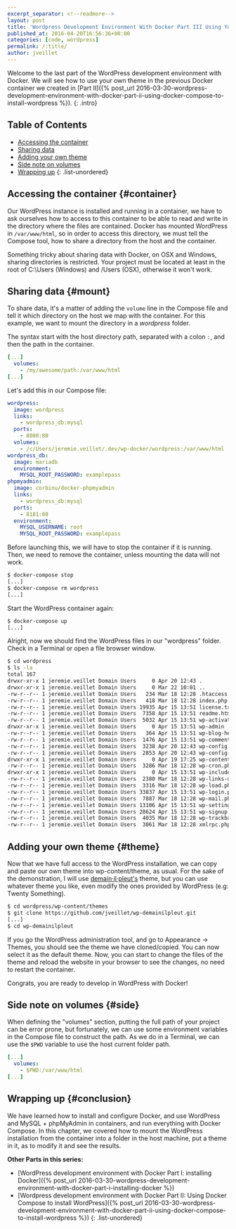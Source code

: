 ```yaml
---
excerpt_separator: <!--readmore-->
layout: post
title: 'Wordpress Development Environment With Docker Part III Using Your Own Wordpress Theme'
published_at: 2016-04-20T16:56:36+00:00
categories: [code, wordpress]
permalink: /:title/
author: jveillet
---
```


Welcome to the last part of the WordPress development environment with
Docker. We will see how to use your own theme in the previous Docker container we created in [Part II]({% post_url 2016-03-30-wordpress-development-environment-with-docker-part-ii-using-docker-compose-to-install-wordpress %}).
{: .intro}

<!--readmore-->

## Table of Contents

+ [Accessing the container](#container)
+ [Sharing data](#mount)
+ [Adding your own theme](#theme)
+ [Side note on volumes](#side)
+ [Wrapping up](#conclusion)
{: .list-unordered}

## Accessing the container {#container}

Our WordPress instance is installed and running in a container, we have to ask ourselves how to access to this container to be able to read and write in the directory where the files are contained. Docker has mounted WordPress in `/var/www/html`, so in order to access this directory, we must tell the Compose tool, how to share a directory from the host and the container.

<div class="alert alert--warning">Something tricky about sharing data with Docker, on OSX and Windows, sharing directories is restricted. Your project must be located at least in the root of C:\Users (Windows) and /Users (OSX), otherwise it won't work.</div>

## Sharing data {#mount}

To share data, it's a matter of adding the `volume` line in the Compose file and tell it which directory on the host we map with the container.
For this example, we want to mount the directory in a _wordpress_ folder.

The syntax start with the host directory path, separated with a colon `:`, and then the path in the container.

```yaml
[...]
  volumes:
    - /my/awesome/path:/var/www/html
[...]
```

Let's add this in our Compose file:

```yaml
wordpress:
  image: wordpress
  links:
    - wordpress_db:mysql
  ports:
    - 8080:80
  volumes:
    - /c/Users/jeremie.veillet/.dev/wp-docker/wordpress:/var/www/html
wordpress_db:
  image: mariadb
  environment:
    MYSQL_ROOT_PASSWORD: examplepass
phpmyadmin:
  image: corbinu/docker-phpmyadmin
  links:
    - wordpress_db:mysql
  ports:
    - 8181:80
  environment:
    MYSQL_USERNAME: root
    MYSQL_ROOT_PASSWORD: examplepass
```

Before launching this, we will have to stop the container if it is running. Then, we need to remove the container, unless mounting the data will not work.

```bash
$ docker-compose stop
[...]
$ docker-compose rm wordpress
[...]
```

Start the WordPress container again:

```bash
$ docker-compose up
[...]
```

Alright, now we should find the WordPress files in our "wordpress" folder. Check in a Terminal or open a file browser window.

```bash
$ cd wordpress
$ ls -la
total 167
drwxr-xr-x 1 jeremie.veillet Domain Users     0 Apr 20 12:43 .
drwxr-xr-x 1 jeremie.veillet Domain Users     0 Mar 22 10:01 ..
-rw-r--r-- 1 jeremie.veillet Domain Users   234 Mar 18 12:28 .htaccess
-rw-r--r-- 1 jeremie.veillet Domain Users   418 Mar 18 12:28 index.php
-rw-r--r-- 1 jeremie.veillet Domain Users 19935 Apr 15 13:51 license.txt
-rw-r--r-- 1 jeremie.veillet Domain Users  7358 Apr 15 13:51 readme.html
-rw-r--r-- 1 jeremie.veillet Domain Users  5032 Apr 15 13:51 wp-activate.php
drwxr-xr-x 1 jeremie.veillet Domain Users     0 Apr 15 13:51 wp-admin
-rw-r--r-- 1 jeremie.veillet Domain Users   364 Apr 15 13:51 wp-blog-header.php
-rw-r--r-- 1 jeremie.veillet Domain Users  1476 Apr 15 13:51 wp-comments-post.php
-rw-r--r-- 1 jeremie.veillet Domain Users  3238 Apr 20 12:43 wp-config.php
-rw-r--r-- 1 jeremie.veillet Domain Users  2853 Apr 20 12:43 wp-config-sample.php
drwxr-xr-x 1 jeremie.veillet Domain Users     0 Apr 19 17:25 wp-content
-rw-r--r-- 1 jeremie.veillet Domain Users  3286 Mar 18 12:28 wp-cron.php
drwxr-xr-x 1 jeremie.veillet Domain Users     0 Apr 15 13:51 wp-includes
-rw-r--r-- 1 jeremie.veillet Domain Users  2380 Mar 18 12:28 wp-links-opml.php
-rw-r--r-- 1 jeremie.veillet Domain Users  3316 Mar 18 12:28 wp-load.php
-rw-r--r-- 1 jeremie.veillet Domain Users 33837 Apr 15 13:51 wp-login.php
-rw-r--r-- 1 jeremie.veillet Domain Users  7887 Mar 18 12:28 wp-mail.php
-rw-r--r-- 1 jeremie.veillet Domain Users 13106 Apr 15 13:51 wp-settings.php
-rw-r--r-- 1 jeremie.veillet Domain Users 28624 Apr 15 13:51 wp-signup.php
-rw-r--r-- 1 jeremie.veillet Domain Users  4035 Mar 18 12:28 wp-trackback.php
-rw-r--r-- 1 jeremie.veillet Domain Users  3061 Mar 18 12:28 xmlrpc.php
```

## Adding your own theme {#theme}

Now that we have full access to the WordPress installation, we can copy and paste our own theme into wp-content/theme, as usual. For the sake of the demonstration, I will use [demain·il·pleut's](https://github.com/jveillet/wp-demainilpleut) theme, but you can use whatever theme you like, even modify the ones provided by WordPress (e.g: Twenty Something).

```bash
$ cd wordpress/wp-content/themes
$ git clone https://github.com/jveillet/wp-demainilpleut.git
[...]
$ cd wp-demainilpleut
```

If you go the WordPress administration tool, and go to Appearance -> Themes, you should see the theme we have cloned/copied. You can now select it as the default theme. Now, you can start to change the files of the theme and reload the website in your browser to see the changes, no need to restart the container.

Congrats, you are ready to develop in WordPress with Docker!

## Side note on volumes {#side}

When defining the "volumes" section, putting the full path of your project can be error prone, but fortunately, we can use some environment
variables in the Compose file to construct the path. As we do in a Terminal, we can use the `$PWD` variable to use the host current folder path.

```yaml
[...]
  volumes:
    - $PWD:/var/www/html
[...]
```

## Wrapping up {#conclusion}

We have learned how to install and configure Docker, and use WordPress and MySQL + phpMyAdmin in containers, and run everything with Docker Compose.
In this chapter, we covered how to mount the WordPress installation from the container into a folder in the host machine, put a theme in it, as to modify it and see the results.

**Other Parts in this series:**

+ [WordPress development environment with Docker Part I: installing Docker]({% post_url 2016-03-30-wordpress-development-environment-with-docker-part-i-installing-docker %})
+ [Wordpress development environment with Docker Part II: Using Docker Compose to install WordPress]({% post_url 2016-03-30-wordpress-development-environment-with-docker-part-ii-using-docker-compose-to-install-wordpress %})
{: .list-unordered}
